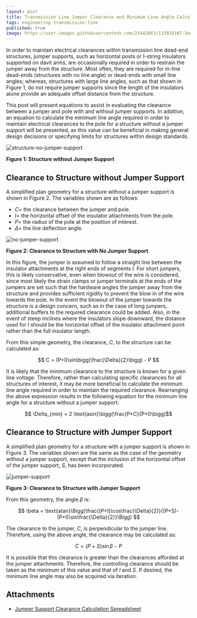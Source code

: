```yaml
---
layout: post
title: Transmission Line Jumper Clearance and Minimum Line Angle Calculations
tags: engineering transmission-line
published: true
image: https://user-images.githubusercontent.com/23442063/133910107-3e4faf72-124a-4ac5-880f-aedefddafeb4.png
---
```


In order to maintain electrical clearances within transmission line dead-end structures, jumper supports, such as horizontal posts or I-string insulators supported on davit arms, are occasionally required in order to restrain the jumper away from the structure. Most often, they are required for in-line dead-ends (structures with no line angle) or dead-ends with small line angles; whereas, structures with large line angles, such as that shown in Figure 1, do not require jumper supports since the length of the insulators alone provide an adequate offset distance from the structure.

This post will present equations to assist in evaluating the clearance between a jumper and pole with and without jumper supports. In addition, an equation to calculate the minimum line angle required in order to maintain electrical clearances to the pole for a structure without a jumper support will be presented, as this value can be beneficial in making general design decisions or specifying limits for structures within design standards.

<!--excerpt-->

![structure-no-jumper-support](https://user-images.githubusercontent.com/23442063/133910107-3e4faf72-124a-4ac5-880f-aedefddafeb4.png)

**Figure 1: Structure without Jumper Support**


## Clearance to Structure without Jumper Support

A simplified plan geometry for a structure without a jumper support is shown in Figure 2. The variables shown are as follows:

* $C=$ the clearance between the jumper and pole.
* $I=$ the horizontal offset of the insulator attachments from the pole.
* $P=$ the radius of the pole at the position of interest.
* $\Delta=$ the line deflection angle.

![no-jumper-support](https://user-images.githubusercontent.com/23442063/133910109-e7aa777b-8c7c-418b-8856-d588db978276.png)

**Figure 2: Clearance to Structure with No Jumper Support**

In this figure, the jumper is assumed to follow a straight line between the insulator attachments at the right ends of segments $I$. For short jumpers, this is likely conservative, even when blowout of the wire is considered, since most likely the strain clamps or jumper terminals at the ends of the jumpers are set such that the hardware angles the jumper away from the structure and provides sufficient rigidity to prevent the blow in of the wire towards the pole. In the event the blowout of the jumper towards the structure is a design concern, such as in the case of long jumpers, additional buffers to the required clearance could be added. Also, in the event of steep inclines where the insulators slope downward, the distance used for $I$ should be the horizontal offset of the insulator attachment point rather than the full insulator length.

From this simple geometry, the clearance, $C$, to the structure can be calculated as:

$$ C = (P+I)\sin\bigg(\frac{\Delta}{2}\bigg) - P $$

It is likely that the minimum clearance to the structure is known for a given line voltage. Therefore, rather than calculating specific clearances for all structures of interest, it may be more beneficial to calculate the minimum line angle required in order to maintain the required clearance. Rearranging the above expression results in the following equation for the minimum line angle for a structure without a jumper support.

$$ \Delta_{min} = 2 \text{asin}\bigg(\frac{P+C}{P+I}\bigg)$$


## Clearance to Structure with Jumper Support

A simplified plan geometry for a structure with a jumper support is shown in Figure 3. The variables shown are the same as the case of the geometry without a jumper support, except that the inclusion of the horizontal offset of the jumper support, $S$, has been incorporated.

![jumper-support](https://user-images.githubusercontent.com/23442063/133910112-95cf209d-7651-44a1-86c0-8afcf31e2acc.png)

**Figure 3: Clearance to Structure with Jumper Support**

From this geometry, the angle $\beta$ is:

$$ \beta = \text{atan}\Bigg(\frac{(P+I)\cos\frac{\Delta}{2}}{(P+S)-(P+I)\sin\frac{\Delta}{2}}\Bigg) $$

The clearance to the jumper, $C$, is perpendicular to the jumper line. Therefore, using the above angle, the clearance may be calculated as:

$$ C = (P+S)\sin\beta - P $$

It is possible that this clearance is greater than the clearances afforded at the jumper attachments. Therefore, the controlling clearance should be taken as the minimum of this value and that of $I$ and $S$. If desired, the minimum line angle may also be acquired via iteration.

## Attachments

* [Jumper Support Clearance Calculation Spreadsheet](https://docs.google.com/spreadsheets/d/15kK1xN_rxp32nFb_gX_IJxdkhPSM7J-ZyGPG0tYTuEs/edit?usp=sharing)
